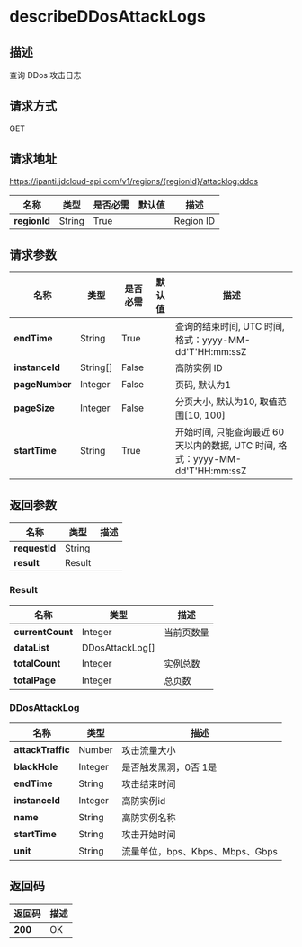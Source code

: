 # describeDDosAttackLogs


## 描述
查询 DDos 攻击日志

## 请求方式
GET

## 请求地址
https://ipanti.jdcloud-api.com/v1/regions/{regionId}/attacklog:ddos

|名称|类型|是否必需|默认值|描述|
|---|---|---|---|---|
|**regionId**|String|True||Region ID|

## 请求参数
|名称|类型|是否必需|默认值|描述|
|---|---|---|---|---|
|**endTime**|String|True||查询的结束时间, UTC 时间, 格式：yyyy-MM-dd'T'HH:mm:ssZ|
|**instanceId**|String[]|False||高防实例 ID|
|**pageNumber**|Integer|False||页码, 默认为1|
|**pageSize**|Integer|False||分页大小, 默认为10, 取值范围[10, 100]|
|**startTime**|String|True||开始时间, 只能查询最近 60 天以内的数据, UTC 时间, 格式：yyyy-MM-dd'T'HH:mm:ssZ|


## 返回参数
|名称|类型|描述|
|---|---|---|
|**requestId**|String||
|**result**|Result||


### Result
|名称|类型|描述|
|---|---|---|
|**currentCount**|Integer|当前页数量|
|**dataList**|DDosAttackLog[]||
|**totalCount**|Integer|实例总数|
|**totalPage**|Integer|总页数|
### DDosAttackLog
|名称|类型|描述|
|---|---|---|
|**attackTraffic**|Number|攻击流量大小|
|**blackHole**|Integer|是否触发黑洞，0否 1是|
|**endTime**|String|攻击结束时间|
|**instanceId**|Integer|高防实例id|
|**name**|String|高防实例名称|
|**startTime**|String|攻击开始时间|
|**unit**|String|流量单位，bps、Kbps、Mbps、Gbps|

## 返回码
|返回码|描述|
|---|---|
|**200**|OK|
